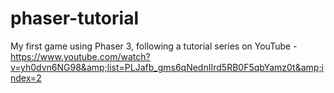 # phaser-tutorial
My first game using Phaser 3, following a tutorial series on YouTube - https://www.youtube.com/watch?v=yh0dvn6NG98&amp;list=PLJafb_gms6qNednIIrd5RB0F5qbYamz0t&amp;index=2

